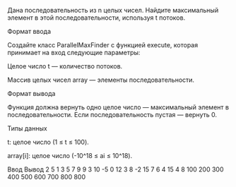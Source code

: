 Дана последовательность из n целых чисел. Найдите максимальный элемент в этой последовательности, используя t потоков.

Формат ввода

Создайте класс ParallelMaxFinder с функцией execute, которая принимает на вход следующие параметры:

Целое число t — количество потоков.

Массив целых чисел array — элементы последовательности.

Формат вывода

Функция должна вернуть одно целое число — максимальный элемент в последовательности. Если последовательность пустая — вернуть 0.

Типы данных

t: целое число (1 ≤ t ≤ 100).

array[i]: целое число (-10^18 ≤ ai ≤ 10^18).

Ввод	Вывод
2
5
1 3 5 7 9	9
3
10
-5 0 12 3 8 -2 15 7 6 4	15
4
8
100 200 300 400 500 600 700 800	800
